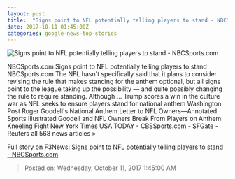 ```yaml
---
layout: post
title:  "Signs point to NFL potentially telling players to stand - NBCSports.com"
date: 2017-10-11 01:45:00Z
categories: google-news-top-stories
---
```


![Signs point to NFL potentially telling players to stand - NBCSports.com](https://nbcprofootballtalk.files.wordpress.com/2017/10/845333056-e1507686309909.jpg)

NBCSports.com Signs point to NFL potentially telling players to stand NBCSports.com The NFL hasn't specifically said that it plans to consider revising the rule that makes standing for the anthem optional, but all signs point to the league taking up the possibility — and quite possibly changing the rule to require standing. Although ... Trump scores a win in the culture war as NFL seeks to ensure players stand for national anthem Washington Post Roger Goodell's National Anthem Letter to NFL Owners—Annotated Sports Illustrated Goodell and NFL Owners Break From Players on Anthem Kneeling Fight New York Times USA TODAY - CBSSports.com - SFGate - Reuters all 568 news articles »


Full story on F3News: [Signs point to NFL potentially telling players to stand - NBCSports.com](http://www.f3nws.com/n/3VbfM)

> Posted on: Wednesday, October 11, 2017 1:45:00 AM
